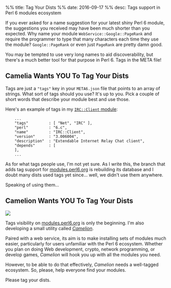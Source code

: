 %% title: Tag Your Dists
%% date: 2016-09-17
%% desc: Tags support in Perl 6 modules ecosystem

If you ever asked for a name suggestion for your latest shiny Perl 6 module,
the suggestions you received may have been much shorter than you expected.
Why name your module `WebService::Google::PageRank` and require the programmer
to type that many characters each time they use the module? `Google::PageRank`
or even just `PageRank` are pretty damn good.

You may be tempted to use very long names to aid discoverability, but there's
a much better tool for that purpose in Perl 6. Tags in the META file!

## Camelia Wants YOU To Tag Your Dists

Tags are just a `"tags"` key in your `META6.json` file that points to an array
of strings. What sort of tags should you use? It's up to you. Pick a couple of
short words that describe your module best and use those.

Here's an example of tags in my [`IRC::Client` module](https://modules.perl6.org/dist/IRC::Client):

```
    ...
    "tags"         : [ "Net", "IRC" ],
    "perl"         : "6.c",
    "name"         : "IRC::Client",
    "version"      : "3.006004",
    "description"  : "Extendable Internet Relay Chat client",
    "depends"      : [
    ],
    ...
```

As for what tags people use, I'm not yet sure. As I write this, the branch that
adds tag support for [modules.perl6.org](https://modules.perl6.org) is
rebuilding its database and I doubt many dists used tags yet since... well,
we didn't use them anywhere.

Speaking of using them...

## Camelion Wants YOU To Tag Your Dists

![](/assets/pics/camelion.png)

Tags visibility on [modules.perl6.org](https://modules.perl6.org) is only the
beginning. I'm also developing a small utility called
[*Camelion*](https://github.com/zoffixznet/camelion).

Paired with a web service, its aim is to make installing sets of modules
much easier, particularly for users unfamiliar with the Perl 6 ecosystem.
Whether you plan on doing Web development, crypto, network programming, or
develop games, *Camelion* will hook you up with all the modules you need.

However, to be able to do that effectively, *Camelion* needs a well-tagged
ecosystem. So, please, help everyone find your modules.

Please tag your dists.

